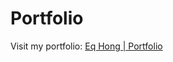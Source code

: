# Portfolio
Visit my portfolio: [Eq Hong | Portfolio](https://eq-hong.github.io/portfolio/ "Eq Hong | Portfolio")
